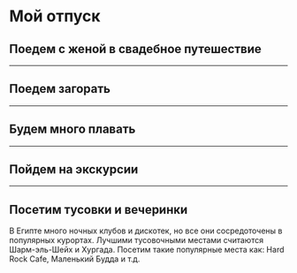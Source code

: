 # **Мой отпуск**

## Поедем с женой в свадебное путешествие

---
## Поедем загорать

---
## Будем много плавать

---
## Пойдем на экскурсии

---
## Посетим тусовки и вечеринки
В Египте много ночных клубов и дискотек, но все они сосредоточены в популярных курортах. Лучшими тусовочными местами считаются Шарм-эль-Шейх и Хургада. Посетим такие популярные места как: Hard Rock Cafe, Маленький Будда и т.д.